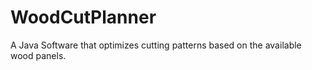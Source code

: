 # WoodCutPlanner
A Java Software that optimizes cutting patterns based on the available wood panels.
